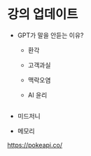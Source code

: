 # 강의 업데이트

- GPT가 말을 안듣는 이유?
  
  - 환각
  
  - 고객과실
  
  - 맥락오염
  
  - AI 윤리

<img src="file:///D:/notes/attachments/2024-10-04-23-08-57-image.png" title="" alt="" data-align="inline">

- 미드저니

- 메모리

https://pokeapi.co/
